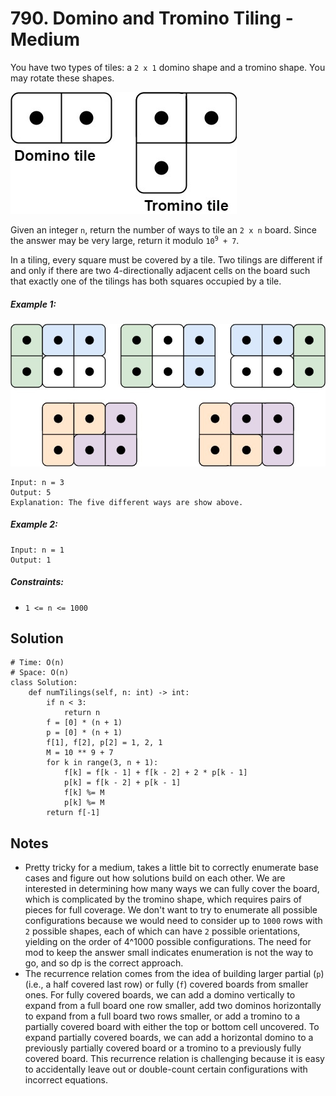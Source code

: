 # 790. Domino and Tromino Tiling - Medium

You have two types of tiles: a `2 x 1` domino shape and a tromino shape. You may rotate these shapes.

![](../assets/790-domino.jpg)

Given an integer `n`, return the number of ways to tile an `2 x n` board. Since the answer may be very large, return it modulo <code>10<sup>9</sup> + 7</code>.

In a tiling, every square must be covered by a tile. Two tilings are different if and only if there are two 4-directionally adjacent cells on the board such that exactly one of the tilings has both squares occupied by a tile.

##### Example 1:

![](../assets/790-lc-domino1.jpg)

```
Input: n = 3
Output: 5
Explanation: The five different ways are show above.
```

##### Example 2:

```
Input: n = 1
Output: 1
```

##### Constraints:

- `1 <= n <= 1000`

## Solution

```
# Time: O(n)
# Space: O(n)
class Solution:
    def numTilings(self, n: int) -> int:
        if n < 3:
            return n
        f = [0] * (n + 1)
        p = [0] * (n + 1)
        f[1], f[2], p[2] = 1, 2, 1
        M = 10 ** 9 + 7
        for k in range(3, n + 1):
            f[k] = f[k - 1] + f[k - 2] + 2 * p[k - 1]
            p[k] = f[k - 2] + p[k - 1]
            f[k] %= M
            p[k] %= M
        return f[-1]
```

## Notes
- Pretty tricky for a medium, takes a little bit to correctly enumerate base cases and figure out how solutions build on each other. We are interested in determining how many ways we can fully cover the board, which is complicated by the tromino shape, which requires pairs of pieces for full coverage. We don't want to try to enumerate all possible configurations because we would need to consider up to `1000` rows with `2` possible shapes, each of which can have `2` possible orientations, yielding on the order of 4^1000 possible configurations. The need for mod to keep the answer small indicates enumeration is not the way to go, and so dp is the correct approach. 
- The recurrence relation comes from the idea of building larger partial (`p`) (i.e., a half covered last row) or fully (`f`) covered boards from smaller ones. For fully covered boards, we can add a domino vertically to expand from a full board one row smaller, add two dominos horizontally to expand from a full board two rows smaller, or add a tromino to a partially covered board with either the top or bottom cell uncovered. To expand partially covered boards, we can add a horizontal domino to a previously partially covered board or a tromino to a previously fully covered board. This recurrence relation is challenging because it is easy to accidentally leave out or double-count certain configurations with incorrect equations.